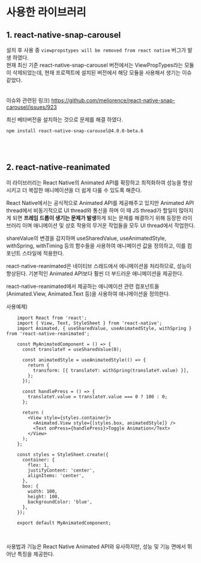 # 사용한 라이브러리 
## 1. react-native-snap-carousel </br>
   설치 후 사용 중 `viewpropstypes will be removed from react native` 버그가 발생 하였다.</br>
   현재 최신 기준 react-native-snap-carousel 버전에서는 ViewPropTypes라는 모듈이 삭제되었는데, 현재 프로젝트에 설치된 버전에서 해당 모듈을 사용해서 생기는 이슈 같았다.</br>
</br></br>
   이슈와 관련된 링크) https://github.com/meliorence/react-native-snap-carousel/issues/923</br>

   최신 베타버전을 설치하는 것으로 문제를 해결 하였다.</br>

```shell
npm install react-native-snap-carousel@4.0.0-beta.6
```
</br>
</br>


## 2. react-native-reanimated


이 라이브러리는 React Native의 Animated API를 확장하고 최적화하여 성능을 향상시키고 더 복잡한 애니메이션을 더 쉽게 다룰 수 있도록 해준다.
    
React Native에서는 공식적으로 Animated API를 제공해주고 있지만
Animated API thread에서 비동기적으로 UI thread와 통신을 하며 이 때 JS thread가 할일이 많아지게 되면 **프레임 드롭이 생기는 문제가 발생**하게 되는 문제를 해결하기 위해 등장한 라이브러리 이며
애니메이션 및 상호 작용의 무거운 작업들을 모두 UI thread에서 작업한다.
    
shareValue의 변경을 감지하며 useSharedValue, useAnimatedStyle, withSpring, withTiming 등의 함수들을 사용하여 애니메이션 값을 정의하고, 이를 컴포넌트 스타일에 적용한다.

react-native-reanimated은 네이티브 스레드에서 애니메이션을 처리하므로, 성능이 향상된다. 기본적인 Animated API보다 훨씬 더 부드러운 애니메이션을 제공한다.
    
react-native-reanimated에서 제공하는 애니메이션 관련 컴포넌트들 (Animated.View, Animated.Text 등)을 사용하여 애니메이션을 정의한다.



사용예제)
```shell
    import React from 'react';
    import { View, Text, StyleSheet } from 'react-native';
    import Animated, { useSharedValue, useAnimatedStyle, withSpring } from 'react-native-reanimated';
    
    const MyAnimatedComponent = () => {
      const translateY = useSharedValue(0);
    
      const animatedStyle = useAnimatedStyle(() => {
        return {
          transform: [{ translateY: withSpring(translateY.value) }],
        };
      });
    
      const handlePress = () => {
        translateY.value = translateY.value === 0 ? 100 : 0;
      };
    
      return (
        <View style={styles.container}>
          <Animated.View style={[styles.box, animatedStyle]} />
          <Text onPress={handlePress}>Toggle Animation</Text>
        </View>
      );
    };
    
    const styles = StyleSheet.create({
      container: {
        flex: 1,
        justifyContent: 'center',
        alignItems: 'center',
      },
      box: {
        width: 100,
        height: 100,
        backgroundColor: 'blue',
      },
    });
    
    export default MyAnimatedComponent;
```

</br>

사용법과 기능은 React Native Animated API와 유사하지만, 성능 및 기능 면에서 뛰어난 특징을 제공한다.
    


   
